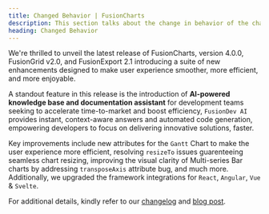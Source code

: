 ```yaml
---
title: Changed Behavior | FusionCharts
description: This section talks about the change in behavior of the charts with the latest released version.
heading: Changed Behavior
---
```


We're thrilled to unveil the latest release of FusionCharts, version 4.0.0, FusionGrid v2.0, and FusionExport 2.1 introducing a suite of new enhancements designed to make  user experience smoother, more efficient, and more enjoyable.

A standout feature in this release is the introduction of **AI-powered knowledge base and documentation assistant** for development teams seeking to accelerate time-to-market and boost efficiency, `FusionDev AI` provides instant, context-aware answers and automated code generation, empowering developers to focus on delivering innovative solutions, faster.

Key improvements include new attributes for the `Gantt` Chart to make the user experience more efficient, resolving `resizeTo` issues guarenteeing seamless chart resizing, improving the visual clarity of Multi-series Bar charts by addressing `transposeAxis` attribute bug, and much more. Additionally, we upgraded the framework integrations for `React`, `Angular`, `Vue` & `Svelte`.

For additional details, kindly refer to our [changelog](https://www.fusioncharts.com/dev/upgrading/change-log/) and [blog post](https://www.fusioncharts.com/blog/fusioncharts-v3-23-and-fusiontime-v2-9-elevating-data-visualization-to-new-heights/). 

